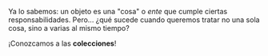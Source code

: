 Ya lo sabemos: un objeto es una "cosa" o _ente_ que cumple ciertas responsabilidades. Pero... ¿qué sucede cuando queremos tratar no una sola cosa, sino a varias al mismo tiempo? 

¡Conozcamos a las **colecciones**!


